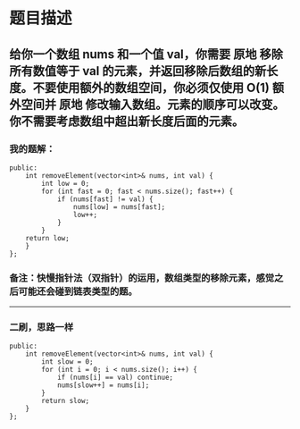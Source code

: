 # 题目描述
## 给你一个数组 nums 和一个值 val，你需要 原地 移除所有数值等于 val 的元素，并返回移除后数组的新长度。不要使用额外的数组空间，你必须仅使用 O(1) 额外空间并 原地 修改输入数组。元素的顺序可以改变。你不需要考虑数组中超出新长度后面的元素。
### 我的题解：
```class Solution {
public:
    int removeElement(vector<int>& nums, int val) {
        int low = 0;
        for (int fast = 0; fast < nums.size(); fast++) {
            if (nums[fast] != val) {
                nums[low] = nums[fast];
                low++;
            }
        }
    return low;
    }
};
```
### **备注**：快慢指针法（双指针）的运用，数组类型的移除元素，感觉之后可能还会碰到链表类型的题。
***
### 二刷，思路一样
```class Solution {
public:
    int removeElement(vector<int>& nums, int val) {
        int slow = 0;
        for (int i = 0; i < nums.size(); i++) {
            if (nums[i] == val) continue;
            nums[slow++] = nums[i];
        }
        return slow;
    }
};
```